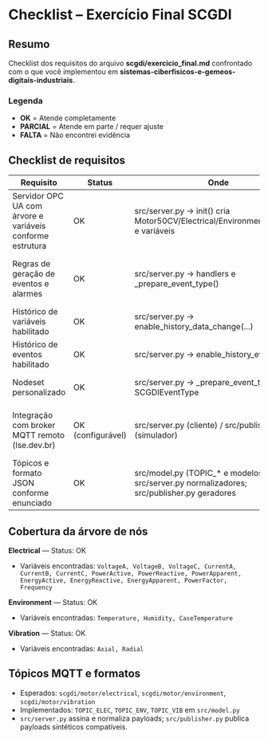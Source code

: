 # Checklist – Exercício Final SCGDI

## Resumo
Checklist dos requisitos do arquivo **scgdi/exercicio_final.md** confrontado com o que você implementou em **sistemas-ciberfisicos-e-gemeos-digitais-industriais**.

### Legenda
- **OK** = Atende completamente
- **PARCIAL** = Atende em parte / requer ajuste
- **FALTA** = Não encontrei evidência

## Checklist de requisitos

| Requisito | Status | Onde | Observações |
|---|---|---|---|
| Servidor OPC UA com árvore e variáveis conforme estrutura | OK | src/server.py → init() cria Motor50CV/Electrical/Environment/Vibration e variáveis | Estrutura alinhada ao enunciado; variáveis por fase e grupos. |
| Regras de geração de eventos e alarmes | OK | src/server.py → handlers e _prepare_event_type() | ±10% tensão, +10% corrente, temperatura carcaça >60°C; heartbeat INFO periódico. |
| Histórico de variáveis habilitado | OK | src/server.py → enable_history_data_change(...) | Além do histórico OPC UA, há persistência em SQLite (src/storage.py). |
| Histórico de eventos habilitado | OK | src/server.py → enable_history_event(...) | Eventos também persistidos em SQLite (event_history). |
| Nodeset personalizado | OK | src/server.py → _prepare_event_type() cria SCGDIEventType | Tipo de evento custom implementado. Não vi import de NodeSet XML. |
| Integração com broker MQTT remoto (lse.dev.br) | OK (configurável) | src/server.py (cliente) / src/publisher.py (simulador) | Servidor usa host do .env (default localhost); publisher já aponta p/ lse.dev.br. Defina MQTT_HOST=lse.dev.br. |
| Tópicos e formato JSON conforme enunciado | OK | src/model.py (TOPIC_* e modelos); src/server.py normalizadores; src/publisher.py geradores | Os três tópicos estão cobertos; modelos são compatíveis. |

## Cobertura da árvore de nós
**Electrical** — Status: OK

- Variáveis encontradas: `VoltageA, VoltageB, VoltageC, CurrentA, CurrentB, CurrentC, PowerActive, PowerReactive, PowerApparent, EnergyActive, EnergyReactive, EnergyApparent, PowerFactor, Frequency`

**Environment** — Status: OK

- Variáveis encontradas: `Temperature, Humidity, CaseTemperature`

**Vibration** — Status: OK

- Variáveis encontradas: `Axial, Radial`


## Tópicos MQTT e formatos
- Esperados: `scgdi/motor/electrical`, `scgdi/motor/environment`, `scgdi/motor/vibration`
- Implementados: `TOPIC_ELEC`, `TOPIC_ENV`, `TOPIC_VIB` em `src/model.py`
- `src/server.py` assina e normaliza payloads; `src/publisher.py` publica payloads sintéticos compatíveis.
